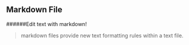 ## Markdown File
######Edit text with markdown!
>markdown files provide new text formatting rules within a text file.

